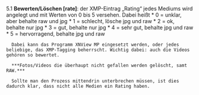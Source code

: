 5.1 **Bewerten/Löschen [rate]**\: der XMP-Eintrag „Rating“ jedes Mediums wird angelegt und mit Werten von 0 bis 5 versehen. Dabei heißt
      * 0 = unklar, aber behalte raw und jpg
      * 1 = schlecht, lösche jpg und raw
      * 2 = ok, behalte nur jpg
      * 3 = gut, behalte nur jpg
      * 4 = sehr gut, behalte jpg und raw
      * 5 = hervorragend, behalte jpg und raw

      Dabei kann das Programm XNView MP eingesetzt werden, oder jedes beliebige, das XMP-Tagging beherrscht. Wichtig dabei: auch die Videos gehören so bewertet.

      ***Fotos/Videos die überhaupt nicht gefallen werden gelöscht, samt RAW.***

      Sollte man den Prozess mittendrin unterbrechen müssen, ist dies dadurch klar, dass nicht alle Medien ein Rating haben.